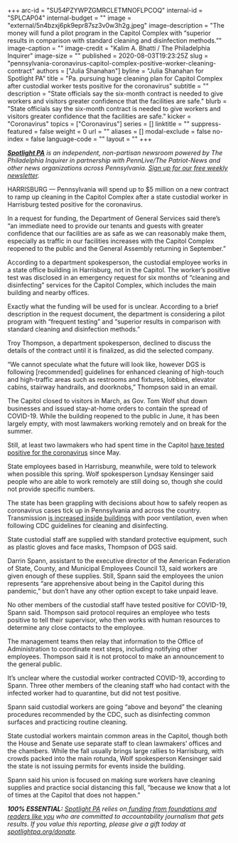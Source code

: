 +++
arc-id = "SU54PZYWPZGMRCLETMNOFLPCOQ"
internal-id = "SPLCAP04"
internal-budget = ""
image = "external/5n4bzxj6pk9epr87sz3v0w3h2g.jpeg"
image-description = "The money will fund a pilot program in the Capitol Complex with “superior results in comparison with standard cleaning and disinfection methods.”"
image-caption = ""
image-credit = "Kalim A. Bhatti / The Philadelphia Inquirer"
image-size = ""
published = 2020-08-03T19:23:25Z
slug = "pennsylvania-coronavirus-capitol-complex-positive-worker-cleaning-contract"
authors = ["Julia Shanahan"]
byline = "Julia Shanahan for Spotlight PA"
title = "Pa. pursuing huge cleaning plan for Capitol Complex after custodial worker tests positive for the coronavirus"
subtitle = ""
description = "State officials say the six-month contract is needed to give workers and visitors greater confidence that the facilities are safe."
blurb = "State officials say the six-month contract is needed to give workers and visitors greater confidence that the facilities are safe."
kicker = "Coronavirus"
topics = ["Coronavirus"]
series = []
linktitle = ""
suppress-featured = false
weight = 0
url = ""
aliases = []
modal-exclude = false
no-index = false
language-code = ""
layout = ""
+++

<a href="https://www.spotlightpa.org/"><i><b>Spotlight PA</b></i></a><i> is an independent, non-partisan newsroom powered by The Philadelphia Inquirer in partnership with PennLive/The Patriot-News and other news organizations across Pennsylvania. </i><a href="https://www.spotlightpa.org/newsletters"><i>Sign up for our free weekly newsletter</i></a><i>.</i>

HARRISBURG — Pennsylvania will spend up to $5 million on a new contract to ramp up cleaning in the Capitol Complex after a state custodial worker in Harrisburg tested positive for the coronavirus.

In a request for funding, the Department of General Services said there’s “an immediate need to provide our tenants and guests with greater confidence that our facilities are as safe as we can reasonably make them, especially as traffic in our facilities increases with the Capitol Complex reopened to the public and the General Assembly returning in September.”

According to a department spokesperson, the custodial employee works in a state office building in Harrisburg, not in the Capitol. The worker’s positive test was disclosed in an emergency request for six months of “cleaning and disinfecting” services for the Capitol Complex, which includes the main building and nearby offices. 

Exactly what the funding will be used for is unclear. According to a brief description in the request document, the department is considering a pilot program with “frequent testing” and “superior results in comparison with standard cleaning and disinfection methods.”

Troy Thompson, a department spokesperson, declined to discuss the details of the contract until it is finalized, as did the selected company. 

“We cannot speculate what the future will look like, however DGS is following [recommended] guidelines for enhanced cleaning of high-touch and high-traffic areas such as restrooms and fixtures, lobbies, elevator cabins, stairway handrails, and doorknobs,” Thompson said in an email. 

<script src="https://www.spotlightpa.org/embed.js" async></script><div data-spl-embed-version="1" data-spl-src="https://www.spotlightpa.org/embeds/donate/"></div>

The Capitol closed to visitors in March, as Gov. Tom Wolf shut down businesses and issued stay-at-home orders to contain the spread of COVID-19. While the building reopened to the public in June, it has been largely empty, with most lawmakers working remotely and on break for the summer.

Still, at least two lawmakers who had spent time in the Capitol <a href="https://www.spotlightpa.org/news/2020/07/pennsylvania-lawmaker-senator-positive-coronavirus-test/">have tested positive for the coronavirus</a> since May. 

State employees based in Harrisburg, meanwhile, were told to telework when possible this spring. Wolf spokesperson Lyndsay Kensinger said people who are able to work remotely are still doing so, though she could not provide specific numbers.

The state has been grappling with decisions about how to safely reopen as coronavirus cases tick up in Pennsylvania and across the country. Transmission <a href="https://www.ncbi.nlm.nih.gov/books/NBK143278/">is increased inside buildings</a> with poor ventilation, even when following CDC guidelines for cleaning and disinfecting.

State custodial staff are supplied with standard protective equipment, such as plastic gloves and face masks, Thompson of DGS said. 

Darrin Spann, assistant to the executive director of the American Federation of State, County, and Municipal Employees Council 13, said workers are given enough of these supplies. Still, Spann said the employees the union represents “are apprehensive about being in the Capitol during this pandemic,” but don’t have any other option except to take unpaid leave.

No other members of the custodial staff have tested positive for COVID-19, Spann said. Thompson said protocol requires an employee who tests positive to tell their supervisor, who then works with human resources to determine any close contacts to the employee.

<script src="https://www.spotlightpa.org/embed.js" async></script><div data-spl-embed-version="1" data-spl-src="https://www.spotlightpa.org/embeds/newsletter/"></div>

The management teams then relay that information to the Office of Administration to coordinate next steps, including notifying other employees. Thompson said it is not protocol to make an announcement to the general public.

It’s unclear where the custodial worker contracted COVID-19, according to Spann. Three other members of the cleaning staff who had contact with the infected worker had to quarantine, but did not test positive.

Spann said custodial workers are going “above and beyond” the cleaning procedures recommended by the CDC, such as disinfecting common surfaces and practicing routine cleaning.

State custodial workers maintain common areas in the Capitol, though both the House and Senate use separate staff to clean lawmakers’ offices and the chambers. While the fall usually brings large rallies to Harrisburg, with crowds packed into the main rotunda, Wolf spokesperson Kensinger said the state is not issuing permits for events inside the building. 

Spann said his union is focused on making sure workers have cleaning supplies and practice social distancing this fall, “because we know that a lot of times at the Capitol that does not happen.”

<i><b>100% ESSENTIAL:</b></i> <a href="https://www.spotlightpa.org/"><i>Spotlight PA</i></a><i> relies on</i><a href="https://www.spotlightpa.org/support"><i> funding from foundations and readers like you</i></a><i> who are committed to accountability journalism that gets results. If you value this reporting, please give a gift today at </i><a href="https://www.spotlightpa.org/donate"><i>spotlightpa.org/donate</i></a><i>.</i>

<script src="https://www.spotlightpa.org/embed.js" async></script><div data-spl-embed-version="1" data-spl-src="https://www.spotlightpa.org/embeds/tips/?tip_text=Are%20you%20a%20%3Cb%3Estate%20worker%20concerned%20about%20the%20coronavirus%3F%3C%2Fb%3E%20Get%20in%20touch.%20"></div>
